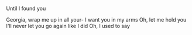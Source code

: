 Until I found you

Georgia, wrap me up in all your-
I want you in my arms
Oh, let me hold you
I'll never let you go again like I did
Oh, I used to say
